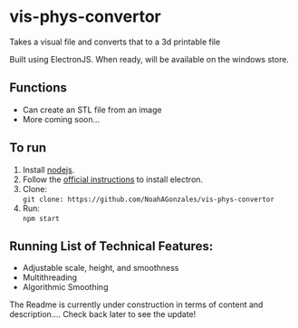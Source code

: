 # vis-phys-convertor
Takes a visual file and converts that to a 3d printable file

Built using ElectronJS. When ready, will be available on the windows store.

## Functions
* Can create an STL file from an image
* More coming soon...

## To run
1. Install [nodejs](https://nodejs.org/en/download/).
2. Follow the [official instructions](https://electronjs.org/docs/tutorial/installation) to install electron.
3. Clone:  
   `git clone: https://github.com/NoahAGonzales/vis-phys-convertor`
4. Run:  
   `npm start`
    

## Running List of Technical Features:
- Adjustable scale, height, and smoothness
- Multithreading
- Algorithmic Smoothing

The Readme is currently under construction in terms of content and description.... Check back later to see the update!
